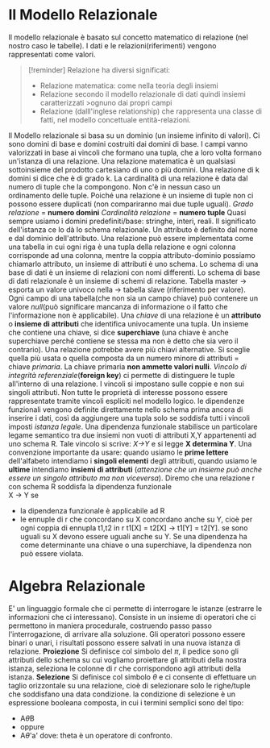 #  Il Modello Relazionale
Il modello relazionale è basato sul concetto matematico di relazione (nel nostro caso le tabelle). I dati e le relazioni(riferimenti) vengono rappresentati come valori.
>[!reminder] Relazione ha diversi significati:
> - Relazione matematica: come nella teoria degli insiemi
>- Relazione secondo il modello relazionale di dati quindi insiemi caratterizzati >ognuno dai propri campi
> - Relazione (dalll'inglese relationship) che rappresenta una classe di fatti, nel modello concettuale entità-relazioni.

Il Modello relazionale si basa su un dominio (un insieme infinito di valori). Ci sono domini di base e domini costruiti dai domini di base. I campi vanno valorizzati in base ai vincoli che formano una tupla, che a loro volta formano un'istanza di una relazione. Una relazione matematica è un qualsiasi sottoinsieme del prodotto cartesiano di uno o più domini. Una relazione di k domini si dice che è di grado k. La cardinalità di una relazione è data dal numero di tuple che la compongono. Non c'è in nessun caso un ordinamento delle tuple. Poiché una relazione è un insieme di tuple non ci possono essere duplicati (non compariranno mai due tuple uguali).
*Grado relazione* = **numero domini**
*Cardinalità relazione* = **numero tuple**
Quasi sempre usiamo i domini predefiniti/base: stringhe, interi, reali.
Il significato dell'istanza ce lo dà lo schema relazionale.
Un attributo è definito dal nome e dal dominio dell'attributo. Una relazione può essere implementata come una tabella in cui ogni riga è una tupla della relazione e ogni colonna corrisponde ad una colonna, mentre la coppia attributo-dominio possiamo chiamarlo attributo, un insieme di attributi è uno schema. Lo schema di una base di dati è un insieme di relazioni con nomi differenti. Lo schema di base di dati relazionale è un insieme di schemi di relazione. 
Tabella master -> esporta un valore univoco nella -> tabella slave (riferimento per valore).
Ogni campo di una tabella(che non sia un campo chiave) può contenere un valore *null*(può significare mancanza di informazione o il fatto che l'informazione non è applicabile).
Una *chiave* di una relazione è un **attributo** o **insieme di attributi** che identifica univocamente una tupla. Un insieme che contiene una chiave, si dice **superchiave** (una chiave è anche superchiave perché contiene se stessa ma non è detto che sia vero il contrario).
Una relazione potrebbe avere più chiavi alternative. Si sceglie quella più usata o quella composta da un numero minore di attributi = chiave *primaria*. La chiave primaria **non ammette valori nulli**.
*Vincolo di integrità referenziale*(**foreign key**) ci permette di distinguere le tuple all'interno di una relazione. I vincoli si impostano sulle coppie e non sui singoli attributi. Non tutte le proprietà di interesse possono essere rappresentate tramite vincoli espliciti nel modello logico. le dipendenze funzionali vengono definite direttamente nello schema prima ancora di inserire i dati, così da aggiungere una tupla solo se soddisfa tutti i vincoli imposti  *istanza legale*.
Una dipendenza funzionale stabilisce un particolare legame semantico tra due insiemi non vuoti di attributi X,Y appartenenti ad uno schema R. Tale vincolo si scrive: *X->Y* e si legge **X determina Y**. Una convenzione importante da usare: quando usiamo le **prime lettere** dell'alfabeto intendiamo i **singoli elementi** degli attributi, quando usiamo le **ultime** intendiamo **insiemi di attributi** (*attenzione che un insieme può anche essere un singolo attributo ma non viceversa*).
Diremo che una relazione r con schema R soddisfa la dipendenza funzionale  
X -> Y se
- la dipendenza funzionale è applicabile ad R
- le ennuple di r che concordano su X concordano anche su Y, cioè per ogni coppia di ennupla t1,t2 in r
	 t1[X] = t2[X] -> t1[Y] = t2[Y].
se sono uguali su X devono essere uguali anche su Y.
Se una dipendenza ha come determinante una chiave o una superchiave, la dipendenza non può essere violata.

# Algebra Relazionale
E' un linguaggio formale che ci permette di interrogare le istanze (estrarre le informazioni che ci interessano). Consiste in un insieme di operatori che ci permettono in maniera procedurale, costruendo passo passo l'interrogazione, di arrivare alla soluzione. Gli operatori possono essere binari o unari, i risultati possono essere salvati in una nuova istanza di relazione.
**Proiezione**
Si definisce col simbolo del *$\pi$*, il pedice sono gli attributi dello schema su cui vogliamo proiettare gli attributi della nostra istanza, seleziona le colonne di r che corrispondono agli attributi della istanza.
**Selezione**
Si definisce col simbolo $\theta$ e ci consente di effettuare un taglio orizzontale su una relazione, cioè di selezionare solo le righe/tuple che soddisfano una data condizione. la condizione di selezione è un espressione booleana composta, in cui i termini semplici sono del tipo:
- A$\theta$B
- oppure
- A$\theta$'a'
dove:
theta è un operatore di confronto.



